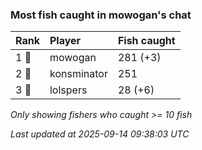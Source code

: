 ### Most fish caught in mowogan's chat

| Rank  | Player      | Fish caught |
|:------|:------------|:------------|
| 1 🥇  | mowogan     | 281 (+3)    |
| 2 🥈  | konsminator | 251         |
| 3 🥉  | lolspers    | 28 (+6)     |

_Only showing fishers who caught >= 10 fish_

_Last updated at 2025-09-14 09:38:03 UTC_